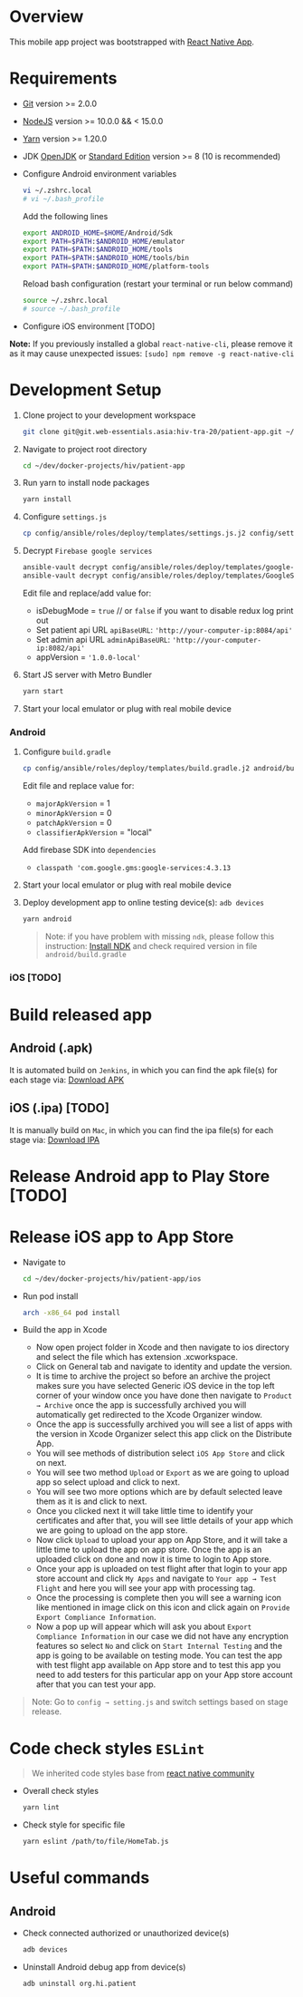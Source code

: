 # Overview

This mobile app project was bootstrapped with [React Native App](https://reactnative.dev/docs/environment-setup).

# Requirements

* [Git](https://git-scm.com/) version >= 2.0.0
* [NodeJS](https://nodejs.org/en/download/package-manager/) version >= 10.0.0 && < 15.0.0
* [Yarn](https://yarnpkg.com/lang/en/docs/install/#debian-stable) version >= 1.20.0
* JDK [OpenJDK](http://openjdk.java.net/install/) or [Standard Edition](https://docs.oracle.com/en/java/javase/index.html) version >= 8 (10 is recommended)
* Configure Android environment variables

    ```bash
    vi ~/.zshrc.local
    # vi ~/.bash_profile
    ```

    Add the following lines

    ```bash
    export ANDROID_HOME=$HOME/Android/Sdk
    export PATH=$PATH:$ANDROID_HOME/emulator
    export PATH=$PATH:$ANDROID_HOME/tools
    export PATH=$PATH:$ANDROID_HOME/tools/bin
    export PATH=$PATH:$ANDROID_HOME/platform-tools
    ```

    Reload bash configuration (restart your terminal or run below command)

    ```bash
    source ~/.zshrc.local
    # source ~/.bash_profile
    ```

* Configure iOS environment [TODO]

__Note:__ If you previously installed a global `react-native-cli`, please remove it as it may cause unexpected issues: `[sudo] npm remove -g react-native-cli`

# Development Setup

1. Clone project to your development workspace

    ```bash
    git clone git@git.web-essentials.asia:hiv-tra-20/patient-app.git ~/dev/docker-projects/hiv/patient-app
    ```

2. Navigate to project root directory

    ```bash
    cd ~/dev/docker-projects/hiv/patient-app
    ```

3. Run yarn to install node packages

    ```bash
    yarn install
    ```

4. Configure `settings.js`

    ```bash
    cp config/ansible/roles/deploy/templates/settings.js.j2 config/settings.js
    ```

5. Decrypt `Firebase google services`

     ```bash
    ansible-vault decrypt config/ansible/roles/deploy/templates/google-services.json.j2 --output=android/app/google-services.json
    ansible-vault decrypt config/ansible/roles/deploy/templates/GoogleService-Info.plist.j2 --output=ios/GoogleService-Info.plist
    ```

    Edit file and replace/add value for:
    * isDebugMode = `true` // or `false` if you want to disable redux log print out
    * Set patient api URL `apiBaseURL`: `'http://your-computer-ip:8084/api'`
    * Set admin api URL `adminApiBaseURL`: `'http://your-computer-ip:8082/api'`
    * appVersion = `'1.0.0-local'`

6. Start JS server with Metro Bundler

    ```bash
    yarn start
    ```

7. Start your local emulator or plug with real mobile device

### Android

1. Configure `build.gradle`

    ```bash
    cp config/ansible/roles/deploy/templates/build.gradle.j2 android/build.gradle
    ```

     Edit file and replace value for:
     * `majorApkVersion` = 1
     * `minorApkVersion` = 0
     * `patchApkVersion` = 0
     * `classifierApkVersion` = "local"

     Add firebase SDK into `dependencies`
     * `classpath 'com.google.gms:google-services:4.3.13`

2. Start your local emulator or plug with real mobile device

3. Deploy development app to online testing device(s): `adb devices`

    ```bash
    yarn android
    ```

    > Note: if you have problem with missing `ndk`, please follow this instruction: [Install NDK](https://developer.android.com/studio/projects/install-ndk) and check required version in file `android/build.gradle`

### iOS [TODO]

# Build released app

## Android (.apk)
It is automated build on `Jenkins`, in which you can find the apk file(s) for each stage via: [Download APK](https://packages.web-essentials.asia/apk/hiv/)

## iOS (.ipa) [TODO]
It is manually build on `Mac`, in which you can find the ipa file(s) for each stage via: [Download IPA](https://packages.web-essentials.asia/ipa/hiv/)

# Release Android app to Play Store [TODO]
# Release iOS app to App Store
* Navigate to
    ```bash
    cd ~/dev/docker-projects/hiv/patient-app/ios
    ```
* Run pod install
    ```bash
    arch -x86_64 pod install
    ```
  
* Build the app in Xcode
    * Now open project folder in Xcode and then navigate to ios directory and select the file which has extension .xcworkspace.
    * Click on General tab and navigate to identity and update the version.
    * It is time to archive the project so before an archive the project makes sure you have selected Generic iOS device in the top left corner of your window once you have done then navigate to `Product → Archive` once the app is successfully archived you will automatically get redirected to the Xcode Organizer window.
    * Once the app is successfully archived you will see a list of apps with the version in Xcode Organizer select this app click on the Distribute App.
    * You will see methods of distribution select `iOS App Store` and click on next.
    * You will see two method `Upload` or `Export` as we are going to upload app so select upload and click to next.
    * You will see two more options which are by default selected leave them as it is and click to next.
    * Once you clicked next it will take little time to identify your certificates and after that, you will see little details of your app which we are going to upload on the app store.
    * Now click `Upload` to upload your app on App Store, and it will take a little time to upload the app on app store. Once the app is an uploaded click on done and now it is time to login to App store.
    * Once your app is uploaded on test flight after that login to your app store account and click `My Apps` and navigate to `Your app → Test Flight` and here you will see your app with processing tag.
    * Once the processing is complete then you will see a warning icon like mentioned in image click on this icon and click again on `Provide Export Compliance Information`.
    * Now a pop up will appear which will ask you about `Export Compliance Information` in our case we did not have any encryption features so select `No` and click on `Start Internal Testing` and the app is going to be available on testing mode. You can test the app with test flight app available on App store and to test this app you need to add testers for this particular app on your App store account after that you can test your app.
    
> Note: Go to `config → setting.js` and switch settings based on stage release.

# Code check styles `ESLint`

> We inherited code styles base from [react native community](https://github.com/facebook/react-native/blob/master/packages/eslint-config-react-native-community/index.js)

* Overall check styles

    ```bash
    yarn lint
    ```

* Check style for specific file

    ```bash
    yarn eslint /path/to/file/HomeTab.js
    ```

# Useful commands

## Android

* Check connected authorized or unauthorized device(s)

    ```bash
    adb devices
    ```

* Uninstall Android debug app from device(s)

    ```bash
    adb uninstall org.hi.patient
    ```
